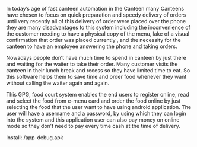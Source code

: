 In today’s age of fast canteen automation in the Canteen many Canteens have chosen to focus on quick preparation and speedy delivery of orders until very recently all of this delivery of order were placed over the phone they are many disadvantages to this  system including the inconvenience of the customer needing to have a physical copy of the menu, lake of a visual confirmation that order was placed currently , and the necessity for the canteen to have an employee answering the phone and taking orders.

Nowadays people don’t have much time to spend in canteen by just there and waiting for the waiter to take their order. Many customer visits the canteen in their lunch break and recess so they have limited time to eat. So this software helps them to save time and order food whenever they want without calling the waiter again and again.

This GPG, food court system enables the end users to register online, read and select the food from e-menu card and order the food online by just selecting the food that the user want to have using android application. The user will have a username and a password, by using which they can login into the system and this application user can also pay money on online mode so they don’t need to pay every time cash at the time of delivery. 

Install: /app-debug.apk
